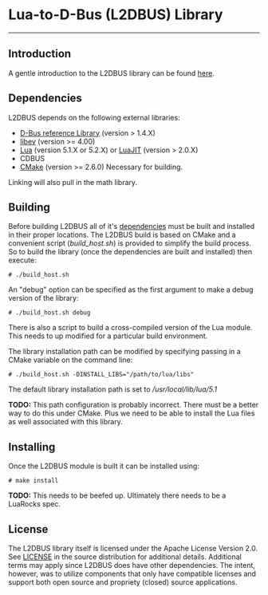 # Lua-to-D-Bus (L2DBUS) Library
---
## Introduction

A gentle introduction to the L2DBUS library can be found <a href="./doc/manual/01-introduction.md">here</a>.

## Dependencies

L2DBUS depends on the following external libraries:

* [D-Bus reference Library](http://dbus.freedesktop.org/releases/dbus/) (version > 1.4.X)
* [libev](http://software.schmorp.de/pkg/libev.html) (version >= 4.00)
* [Lua](http://www.lua.org/download.html) (version 5.1.X or 5.2.X) or [LuaJIT](http://luajit.org/download.html) (version > 2.0.X)
* CDBUS
* [CMake](http://www.cmake.org/) (version >= 2.6.0) Necessary for building.

Linking will also pull in the math library.

## Building

Before building L2DBUS all of it's [dependencies](#Dependencies) must be built and installed in their proper locations. The L2DBUS build is based on CMake and a convenient script (*build_host.sh*) is provided to simplify the build process. So to build the library (once the dependencies are built and installed) then execute:

	# ./build_host.sh

An "debug" option can be specified as the first argument to make a debug version of the library:

	# ./build_host.sh debug

There is also a script to build a cross-compiled version of the Lua module. This needs to up modified for a particular build environment.

The library installation path can be modified by specifying passing in a CMake variable on the command line:

	# ./build_host.sh -DINSTALL_LIBS="/path/to/lua/libs"

The default library installation path is set to */usr/local/lib/lua/5.1* 

**TODO:** This path configuration is probably incorrect. There must be a better way to do this under CMake. Plus we need to be able to install the Lua files as well associated with this library.

## Installing

Once the L2DBUS module is built it can be installed using:

	# make install

**TODO:** This needs to be beefed up. Ultimately there needs to be a LuaRocks spec.

## License

The L2DBUS library itself is licensed under the Apache License Version 2.0. See <a href="../../../LICENSE">LICENSE</a> in the source distribution for additional details. Additional terms may apply since L2DBUS does have other dependencies. The intent, however, was to utilize components that only have compatible licenses and support both open source and propriety (closed) source applications.
